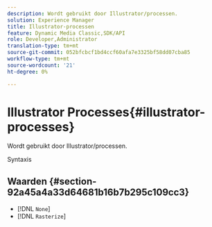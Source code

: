 ```yaml
---
description: Wordt gebruikt door Illustrator/processen.
solution: Experience Manager
title: Illustrator-processen
feature: Dynamic Media Classic,SDK/API
role: Developer,Administrator
translation-type: tm+mt
source-git-commit: 052bfcbcf1bd4ccf60afa7e3325bf58dd07cba85
workflow-type: tm+mt
source-wordcount: '21'
ht-degree: 0%

---
```



# Illustrator Processes{#illustrator-processes}

Wordt gebruikt door Illustrator/processen.

Syntaxis

## Waarden {#section-92a45a4a33d64681b16b7b295c109cc3}

* [!DNL `None`]
* [!DNL `Rasterize`]

